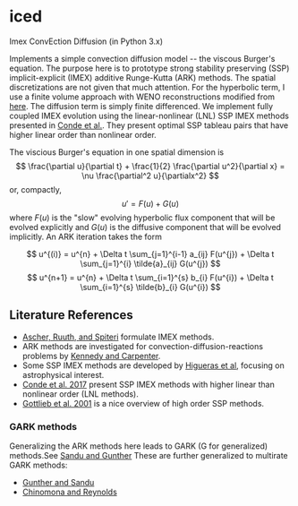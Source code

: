 # iced
Imex ConvEction Diffusion (in Python 3.x)

Implements a simple convection diffusion model -- the viscous Burger's equation.
The purpose here is to prototype strong stability preserving (SSP) implicit-explicit (IMEX) additive Runge-Kutta (ARK) methods.
The spatial discretizations are not given that much attention. 
For the hyperbolic term, I use a finite volume approach with WENO reconstructions modified from [here](https://github.com/python-hydro/hydro_examples).
The diffusion term is simply finite differenced.
We implement fully coupled IMEX evolution using the linear-nonlinear (LNL) SSP IMEX methods presented in [Conde et al.](https://arxiv.org/abs/1702.04621). They present optimal SSP tableau pairs that have higher linear order than nonlinear order.

The viscious Burger's equation in one spatial dimension is 
$$
\frac{\partial u}{\partial t} + \frac{1}{2} \frac{\partial u^2}{\partial x} = \nu \frac{\partial^2 u}{\partialx^2}
$$
or, compactly, 
$$ u' = F(u) + G(u) $$
where $F(u)$ is the "slow" evolving hyperbolic flux component that will be evolved explicitly and $G(u)$ is the diffusive component that will be evolved implicitly. An ARK iteration takes the form

$$ u^{(i)} = u^{n} + \Delta t \sum_{j=1}^{i-1} a_{ij} F(u^{j}) + \Delta t \sum_{j=1}^{i} \tilde{a}_{ij} G(u^{j}) $$
$$ u^{n+1} = u^{n} + \Delta t \sum_{i=1}^{s} b_{i} F(u^{i}) + \Delta t \sum_{i=1}^{s} \tilde{b}_{i} G(u^{i}) $$

## Literature References
- [Ascher, Ruuth, and Spiteri](https://www.sciencedirect.com/science/article/abs/pii/S0168927497000561) formulate IMEX methods.
- ARK methods are investigated for convection-diffusion-reactions problems by [Kennedy and Carpenter](https://www.sciencedirect.com/science/article/abs/pii/S0168927402001381). 
- Some SSP IMEX methods are developed by [Higueras et al](https://www.sciencedirect.com/science/article/pii/S0377042714002477?ref=cra_js_challenge&fr=RR-1), focusing on astrophysical interest.
- [Conde et al. 2017](https://arxiv.org/abs/1702.04621) present SSP IMEX methods with higher linear than nonlinear order (LNL methods).
- [Gottlieb et al. 2001](https://epubs.siam.org/doi/10.1137/S003614450036757X) is a nice overview of high order SSP methods.

### GARK methods
Generalizing the ARK methods here leads to GARK (G for generalized) methods.See [Sandu and Gunther](https://arxiv.org/abs/1310.5573)
These are further generalized to multirate GARK methods:
- [Gunther and Sandu](https://arxiv.org/abs/1310.6055)
- [Chinomona and Reynolds](https://arxiv.org/abs/2007.09776)
